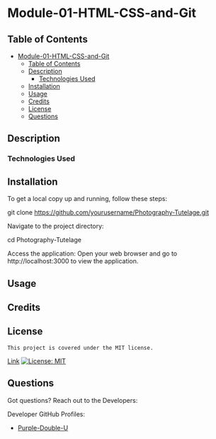 # Module-01-HTML-CSS-and-Git

## Table of Contents

- [Module-01-HTML-CSS-and-Git](#module-01-html-css-and-git)
  - [Table of Contents](#table-of-contents)
  - [Description](#description)
    - [Technologies Used](#technologies-used)
  - [Installation](#installation)
  - [Usage](#usage)
  - [Credits](#credits)
  - [License](#license)
  - [Questions](#questions)


## Description

### Technologies Used

## Installation
To get a local copy up and running, follow these steps:

git clone https://github.com/yourusername/Photography-Tutelage.git

Navigate to the project directory:

cd Photography-Tutelage

Access the application: Open your web browser and go to http://localhost:3000 to view the application.

## Usage


## Credits


## License

    This project is covered under the MIT license.
[Link](https://opensource.org/licenses/MIT)
[![License: MIT](https://img.shields.io/badge/License-MIT-yellow.svg)](https://opensource.org/licenses/MIT)

## Questions

Got questions? Reach out to the Developers: 

Developer GitHub Profiles:
- [Purple-Double-U](https://github.com/Purple-Double-U)
